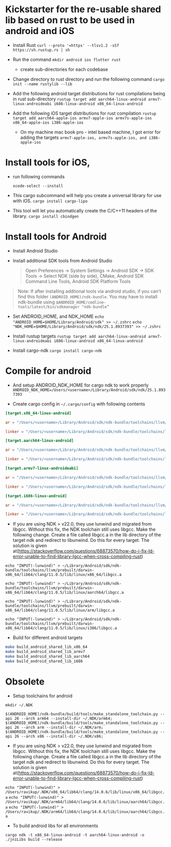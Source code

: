 # Kickstarter for the re-usable shared lib based on rust to be used in android and iOS

* Install Rust
`curl --proto '=https' --tlsv1.2 -sSf https://sh.rustup.rs | sh`

* Run the command
`mkdir android ios flutter rust`
  - create sub-directories for each codebase

* Change directory to rust directory and run the following command
`cargo init --name rustylib --lib`

* Add the following android target distributions for rust compilations being in rust sub-directory
`rustup target add aarch64-linux-android armv7-linux-androideabi i686-linux-android x86_64-linux-android`

* Add the following iOS target distributions for rust compilation
`rustup target add aarch64-apple-ios armv7-apple-ios armv7s-apple-ios x86_64-apple-ios i386-apple-ios`
  - On my machine mac book pro - intel based machine, I got error for adding the targets
  `armv7-apple-ios, armv7s-apple-ios, and i386-apple-ios`

# Install tools for iOS,

* run following commands

  `xcode-select --install`

* This cargo subcommand will help you create a universal library for use with iOS.
  `cargo install cargo-lipo`

* This tool will let you automatically create the C/C++11 headers of the library.
  `cargo install cbindgen`

# Install tools for Android

* Install Android Studio

* Install additional SDK tools from Android Studio
  > Open Preferences -> System Settings -> Android SDK -> SDK Tools -> Select NDK (side by side), CMake, Android SDK Command Line Tools, Android SDK Platform Tools

> Note: If after installing addtional tools via android studio, if you can't find this folder `(ANDROID_HOME)/ndk-bundle`. You may have to install ndk-bundle using 
`$ANDROID_HOME/cmdline-tools/latest/bin/sdkmanager "ndk-bundle”`

* Set ANDROID_HOME, and NDK_HOME
`echo "ANDROID_HOME=$HOME/Library/Android/sdk" >> ~/.zshrc`
`echo "NDK_HOME=$HOME/Library/Android/sdk/ndk/25.1.8937393" >> ~/.zshrc`

* Install rustup targets
`rustup target add aarch64-linux-android armv7-linux-androideabi i686-linux-android x86_64-linux-android`

* Install cargo-ndk
`cargo install cargo-ndk`

# Compile for android
* And setup ANDROID_NDK_HOME for cargo ndk to work properly
`ANDROID_NDK_HOME=/Users/<username>/Library/Android/sdk/ndk/25.1.8937393`

* Create cargo config in `~/.cargo/config` with following contents

```toml
[target.x86_64-linux-android]

ar = "/Users/<username>/Library/Android/sdk/ndk-bundle/toolchains/llvm/prebuilt/darwin-x86_64/bin/x86_64-linux-android-ar"

linker = "/Users/<username>/Library/Android/sdk/ndk-bundle/toolchains/llvm/prebuilt/darwin-x86_64/bin/x86_64-linux-android28-clang"

[target.aarch64-linux-android]

ar = "/Users/<username>/Library/Android/sdk/ndk-bundle/toolchains/llvm/prebuilt/darwin-x86_64/bin/aarch64-linux-android-ar"

linker = "/Users/<username>/Library/Android/sdk/ndk-bundle/toolchains/llvm/prebuilt/darwin-x86_64/bin/aarch64-linux-android28-clang"

[target.armv7-linux-androideabi]

ar = "/Users/<username>/Library/Android/sdk/ndk-bundle/toolchains/llvm/prebuilt/darwin-x86_64/bin/arm-linux-androideabi-ar"

linker = "/Users/<username>/Library/Android/sdk/ndk-bundle/toolchains/llvm/prebuilt/darwin-x86_64/bin/armv7a-linux-androideabi28-clang"

[target.i686-linux-android]

ar = "/Users/<username>/Library/Android/sdk/ndk-bundle/toolchains/llvm/prebuilt/darwin-x86_64/bin/i686-linux-android-ar"

linker = "/Users/<username>/Library/Android/sdk/ndk-bundle/toolchains/llvm/prebuilt/darwin-x86_64/bin/i686-linux-android28-clang"
```

* If you are using NDK > v22.0, they use lunwind and migrated from libgcc. Without this fix, the NDK toolchain still uses libgcc. Make the following change. Create a file called libgcc.a in the lib directory of the target ndk and redirect to libunwind. Do this for every target. The solution is given at(https://stackoverflow.com/questions/68873570/how-do-i-fix-ld-error-unable-to-find-library-lgcc-when-cross-compiling-rust)

`echo "INPUT(-lunwind)" > ~/Library/Android/sdk/ndk-bundle/toolchains/llvm/prebuilt/darwin-x86_64/lib64/clang/11.0.5/lib/linux/x86_64/libgcc.a`

`echo "INPUT(-lunwind)" > ~/Library/Android/sdk/ndk-bundle/toolchains/llvm/prebuilt/darwin-x86_64/lib64/clang/11.0.5/lib/linux/aarch64/libgcc.a`

`echo "INPUT(-lunwind)" > ~/Library/Android/sdk/ndk-bundle/toolchains/llvm/prebuilt/darwin-x86_64/lib64/clang/11.0.5/lib/linux/arm/libgcc.a`

`echo "INPUT(-lunwind)" > ~/Library/Android/sdk/ndk-bundle/toolchains/llvm/prebuilt/darwin-x86_64/lib64/clang/11.0.5/lib/linux/i386/libgcc.a`


* Build for different android targets
```bash
make build_android_shared_lib_x86_64
make build_android_shared_lib_armv7
make build_android_shared_lib_aarch64
make build_android_shared_lib_i686
```

# Obsolete
* Setup toolchains for android
```
mkdir ~/.NDK

$(ANDROID_HOME)/ndk-bundle/build/tools/make_standalone_toolchain.py --api 26 --arch arm64 --install-dir ~/.NDK/arm64;
$(ANDROID_HOME)/ndk-bundle/build/tools/make_standalone_toolchain.py --api 26 --arch arm --install-dir ~/.NDK/arm;
$(ANDROID_HOME)/ndk-bundle/build/tools/make_standalone_toolchain.py --api 26 --arch x86 --install-dir ~/.NDK/x86;
```

* If you are using NDK > v22.0, they use lunwind and migrated from libgcc. Without this fix, the NDK toolchain still uses libgcc. Make the following change. Create a file called libgcc.a in the lib directory of the target ndk and redirect to libunwind. Do this for every target. The solution is given at(https://stackoverflow.com/questions/68873570/how-do-i-fix-ld-error-unable-to-find-library-lgcc-when-cross-compiling-rust)

`echo "INPUT(-lunwind)" > /Users/ravikup/.NDK/x86_64/lib64/clang/14.0.6/lib/linux/x86_64/libgcc.a`
`echo "INPUT(-lunwind)" > /Users/ravikup/.NDK/arm64/lib64/clang/14.0.6/lib/linux/aarch64/libgcc.a`
`echo "INPUT(-lunwind)" > /Users/ravikup/.NDK/arm64/lib64/clang/14.0.6/lib/linux/aarch64/libgcc.a`

* To build android libs for all environments
```
cargo ndk -t x86_64-linux-android -t aarch64-linux-android -o ./jniLibs build --release
```